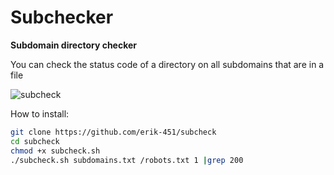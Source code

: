 # Subchecker

**Subdomain directory checker**

You can check the status code of a directory on all subdomains that are in a file

![subcheck](https://user-images.githubusercontent.com/47476901/140427734-713e9535-4278-4ef0-86fa-a08a56e2389f.PNG)

How to install:

```bash
git clone https://github.com/erik-451/subcheck
cd subcheck
chmod +x subcheck.sh
./subcheck.sh subdomains.txt /robots.txt 1 |grep 200
```
